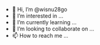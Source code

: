 - 👋 Hi, I’m @wisnu28go
- 👀 I’m interested in ...
- 🌱 I’m currently learning ...
- 💞️ I’m looking to collaborate on ...
- 📫 How to reach me ...

<!---
wisnu28go/wisnu28go is a ✨ special ✨ repository because its `README.md` (this file) appears on your GitHub profile.
You can click the Preview link to take a look at your changes.
--->
